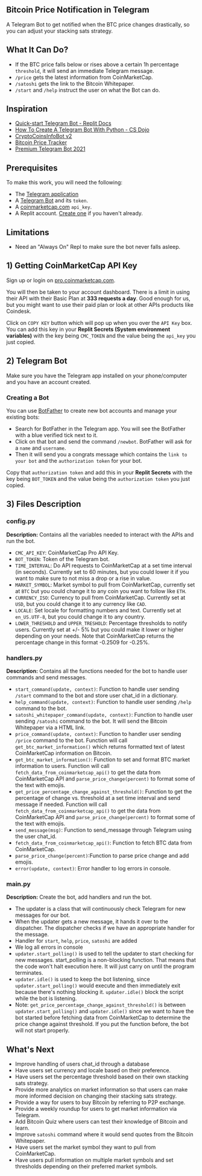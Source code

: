 ## Bitcoin Price Notification in Telegram
A Telegram Bot to get notified when the BTC price changes drastically, so you can adjust your stacking sats strategy.

## What It Can Do?
- If the BTC price falls below or rises above a certain 1h percentage  `threshold`, it will send an immediate Telegram message.
- `/price` gets the latest  information from CoinMarketCap.
- `/satoshi` gets the link to the Bitcoin Whitepaper.
- `/start` and `/help` instruct the user on what the Bot can do.

## Inspiration
* [Quick-start Telegram Bot - Replit Docs](https://docs.replit.com/tutorials/18-telegram-bot#:~:text=To%20do%20this%2C%20start%20by,%2C%20click%20on%20%22start%22.)
* [How To Create A Telegram Bot With Python - CS Dojo](https://www.youtube.com/watch?v=NwBWW8cNCP4)
* [CryptoCoinsInfoBot v2](https://github.com/lytves/crypto-coins-info-bot-v2)
* [Bitcoin Price Tracker](https://github.com/leogaggl/bitcoin_price_tracker)
* [Premium Telegram Bot 2021](https://github.com/federicocotogno/premium_telegram_bot_2021)

## Prerequisites
To make this work, you will need the following:

* The [Telegram application](https://telegram.org/)
* A [Telegram Bot](https://core.telegram.org/bots) and its `token`.
* A [coinmarketcap.com](https://pro.coinmarketcap.com/) `api_key`.
* A Replit account. [Create one](https://replit.com/signup) if you haven't already.

## Limitations
* Need an "Always On" Repl to make sure the bot never falls asleep.

## 1) Getting CoinMarketCap API Key
Sign up or login on [pro.coinmarketcap.com](https://pro.coinmarketcap.com/).

You will then be taken to your account dashboard. There is a limit in using their API with their Basic Plan at **333 requests a day**. Good enough for us, but you might want to use their paid plan or look at other APIs products like Coindesk.

Click on `COPY KEY` button which will pop up when you over the `API Key` box. You can add this key in your **Replit Secrets (System environment variables)** with the key being `CMC_TOKEN` and the value being the `api_key` you just copied.

## 2) Telegram Bot
Make sure you have the Telegram app installed on your phone/computer and you have an account created.

### Creating a Bot
You can use [BotFather](https://core.telegram.org/bots#6-botfather) to create new bot accounts and manage your existing bots:

* Search for BotFather in the Telegram app. You will see the BotFather with a blue verified tick next to it.
* Click on that bot and send the command `/newbot`. BotFather will ask for a `name` and `username`. 
* Then it will send you a congrats message which contains the `link to your bot` and the `authorization token` for your bot.

Copy that `authorization token` and add this in your **Replit Secrets** with the key being `BOT_TOKEN` and the value being the `authorization token` you just copied.

## 3) Files Description
### config.py
**Description:** Contains all the variables needed to interact with the APIs and run the bot.

* `CMC_API_KEY`: CoinMarketCap Pro API Key.
* `BOT_TOKEN`: Token of the Telegram bot.
* `TIME_INTERVAL`: Do API requests to CoinMarketCap at a set time interval (in seconds). Currently set to 60 minutes, but you could lower it if you want to make sure to not miss a drop or a rise in value.
* `MARKET_SYMBOL`: Market symbol to pull from CoinMarketCap, currently set at `BTC` but you could change it to any coin you want to follow like `ETH`.
* `CURRENCY_ISO`: Currency to pull from CoinMarketCap. Currently set at `USD`, but you could change it to any currency  like `CAD`.
* `LOCALE`: Set locale for formatting numbers and text. Currently set at `en_US.UTF-8`, but you could change it to any country.
* `LOWER_THRESHOLD` and `UPPER_TRESHOLD`: Percentage thresholds to notify users. Currently set at +/- 5% but you could make it lower or higher depending on your needs. Note that CoinMarketCap returns the percentage change in this format -0.2509 for -0.25%.

### handlers.py
**Description:** Contains all the functions needed for the bot to handle user commands and send messages.
* `start_command(update, context)`: Function to handle user sending `/start` command to the bot and store user chat_id in a dictionary.
* `help_command(update, context)`: Function to handle user sending `/help` command to the bot.
* `satoshi_whitepaper_command(update, context)`: Function to handle user sending `/satoshi` command to the bot. It will send the Bitcoin Whitepaper via a HTML link.
* `price_command(update, context)`: Function to handler user sending `/price` command to the bot. Function will call `get_btc_market_information()` which returns formatted text of latest CoinMarketCap information on Bitcoin.
* `get_btc_market_information()`: Function to set and format BTC market information to users. Function will call `fetch_data_from_coinmarketcap_api()` to get the data from CoinMarketCap API and `parse_price_change(percent)` to format some of the text with emojis. 
* `get_price_percentage_change_against_threshold()`: Function to get the percentage of change vs. threshold at a set time interval and send message if needed. Function will call `fetch_data_from_coinmarketcap_api()` to get the data from CoinMarketCap API and `parse_price_change(percent)` to format some of the text with emojis. 
* `send_message(msg)`: Function to send_message through Telegram using the user chat_id.
* `fetch_data_from_coinmarketcap_api()`: Function to fetch BTC data from CoinMarketCap.
* `parse_price_change(percent)`:Function to parse price change and add emojis.
* `error(update, context)`: Error handler to log errors in console.

### main.py
**Description:** Create the bot, add handlers and run the bot.
* The updater is a class that will continuously check Telegram for new messages for our bot.
* When the updater gets a new message, it hands it over to the dispatcher. The dispatcher checks if we have an appropriate handler for the message. 
* Handler for `start`, `help`, `price`, `satoshi` are added
* We log all errors in console
* `updater.start_polling()` is used to tell the updater to start checking for new messages. start_polling is a non-blocking function. That means that the code won't halt execution here. It will just carry on until the program terminates.
* `updater.idle()` is used to keep the bot listening, since `updater.start_polling()` would execute and then immediately exit because there's nothing blocking it. `updater.idle()` block the script while the bot is listening.
* Note: `get_price_percentage_change_against_threshold()` is between `updater.start_polling()` and `updater.idle()` since we want to have the bot started before fetching data from CoinMarketCap to determine the price change against threshold. If you put the function before, the bot will not start properly.

## What's Next
* Improve handling of users chat_id through a database
* Have users set currency and locale based on their preference.
* Have users set the percentage threshold based on their own stacking sats strategy.
* Provide more analytics on market information so that users can make more informed decision on changing their stacking sats strategy.
* Provide a way for users to buy Bitcoin by referring to P2P exchange.
* Provide a weekly roundup for users to get market information via Telegram.
* Add Bitcoin Quiz where users can test their knowledge of Bitcoin and learn.
* Improve `satoshi` command where it would send quotes from the Bitcoin Whitepaper.
* Have users set the market symbol they want to pull from CoinMarketCap.
* Have users pull information on multiple market symbols and set thresholds depending on their preferred market symbols.